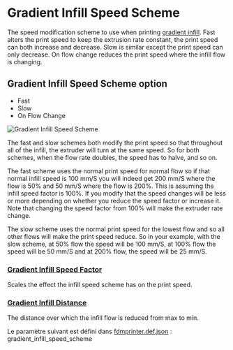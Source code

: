 # Gradient Infill Speed Scheme


The speed modification scheme to use when printing [gradient infill](gradient_infill_type.md). Fast alters the print speed to keep the extrusion rate constant, the print speed can both increase and decrease. Slow is similar except the print speed can only decrease. On flow change reduces the print speed where the infill flow is changing.


## Gradient Infill Speed Scheme option 

- Fast
- Slow
- On Flow Change

![Gradient Infill Speed Scheme](../images-mb/Gradient_Infill_Speed_Scheme.jpg)

The fast and slow schemes both modify the print speed so that throughout all of the infill, the extruder will turn at the same speed. So for both schemes, when the flow rate doubles, the speed has to halve, and so on.

The fast scheme uses the normal print speed for normal flow so if that normal infill speed is 100 mm/S you will indeed get 200 mm/S where the flow is 50% and 50 mm/S where the flow is 200%. This is assuming the infill speed factor is 100%. If you modify that the speed changes will be less or more depending on whether you reduce the speed factor or increase it. Note that changing the speed factor from 100% will make the extruder rate change.

The slow scheme uses the normal print speed for the lowest flow and so all other flows will make the print speed reduce. So in your example, with the slow scheme, at 50% flow the speed will be 100 mm/S, at 100% flow the speed will be 50 mm/S and at 200% flow, the speed will be 25 mm/S.


### [Gradient Infill Speed Factor](gradient_infill_speed_factor.md)
Scales the effect the infill speed scheme has on the print speed.

### [Gradient Infill Distance](gradient_infill_dist.md)
The distance over which the infill flow is reduced from max to min.


Le paramètre suivant est défini dans [fdmprinter.def.json](https://github.com/smartavionics/Cura/blob/mb-master/resources/definitions/fdmprinter.def.json) : gradient_infill_speed_scheme

